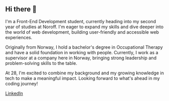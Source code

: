 ## Hi there 👋

I'm a Front-End Development student, currently heading into my second year of studies at Noroff. I'm eager to expand my skills and dive deeper into the world of web development, building user-friendly and accessible web experiences.

Originally from Norway, I hold a bachelor's degree in Occupational Therapy and have a solid foundation in working with people. Currently, I work as a supervisor at a company here in Norway, bringing strong leadership and problem-solving skills to the table.

At 28, I'm excited to combine my background and my growing knowledge in tech to make a meaningful impact. Looking forward to what's ahead in my coding journey!

[LinkedIn](https://www.linkedin.com/in/mari-berg-s%C3%B8rensen-b63425156?originalSubdomain=no)
